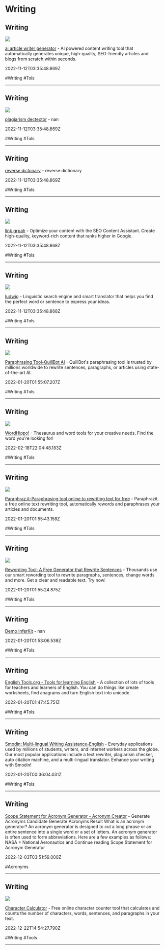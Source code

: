 # Writing

## Writing

![](https://global-uploads.webflow.com/627a1044a798e6627445c8d1/646ee44a0cf488ff1d27d92c_ai-writeog-img.webp)

[ai article writer generator](https://writesonic.com/ai-article-writer-generator) - AI powered content writing tool that automatically generates unique, high-quality, SEO-friendly articles and blogs from scratch within seconds.

2022-11-12T03:35:48.869Z

#Writing #Tols

---

## Writing

![](https://plagiarismdetector.net/img/og_images/og_img_paraphrasing.png)

[plagiarism dectector](https://www.plagiarismdetector.net/paraphrasing-tool) - nan

2022-11-12T03:35:48.869Z

#Writing #Tols

---

## Writing

[reverse dictonary](https://www.reversedictionary.org) - reverse dictionary

2022-11-12T03:35:48.869Z

#Writing #Tols

---

## Writing

![](https://www.linkgraph.com/wp-content/uploads/2020/10/black-seo-optimization1.jpg)

[link grpah](https://linkgraph.io/seo-content-assistant) - Optimize your content with the SEO Content Assistant. Create high-quality, keyword-rich content that ranks higher in Google.

2022-11-12T03:35:48.868Z

#Writing #Tols

---

## Writing

![](https://ludwig.guru/l-256.png)

[ludwig](https://www.ludwig.guru) - Linguistic search engine and smart translator that helps you find the perfect word or sentence to express your ideas.

2022-11-12T03:35:48.868Z

#Writing #Tols

---

## Writing

![](https://assets.quillbot.com/images/og_quillbot.png)

[Paraphrasing Tool-QuillBot AI](https://quillbot.com) - QuillBot's paraphrasing tool is trusted by millions worldwide to rewrite sentences, paragraphs, or articles using state-of-the-art AI.

2022-01-20T01:55:07.207Z

#Writing #Tols

---

## Writing

![](https://wordhippo.s3.amazonaws.com/what-is/img/logo-200x200.png)

[WordHippo!](https://www.wordhippo.com) - Thesaurus and word tools for your creative needs. Find the word you're looking for!

2022-02-18T22:04:48.183Z

#Writing #Tols

---

## Writing

![](https://paraphraz.it/img/paraphrazit-logo-simple.png)

[Paraphraz.it-Paraphrasing tool online to rewriting text for free](https://paraphraz.it) - Paraphrazit, a free online text rewriting tool, automatically rewords and paraphrases your articles and documents.

2022-01-20T01:55:43.158Z

#Writing #Tols

---

## Writing

![](https://rewritetool.net/wp-content/uploads/2023/05/home-page.webp)

[Rewording Tool: A Free Generator that Rewrite Sentences](https://rewritetool.net) - Thousands use our smart rewording tool to rewrite paragraphs, sentences, change words and more. Get a clear and readable text. Try now!

2022-01-20T01:55:24.875Z

#Writing #Tols

---

## Writing

[Demo InferKit](https://app.inferkit.com/demo) - nan

2022-01-20T01:53:06.536Z

#Writing #Tols

---

## Writing

[English Tools.org - Tools for learning English](https://www.englishtools.org/en) - A collection of lots of tools for teachers and learners of English. You can do things like create worksheets, find anagrams and turn English text into unicode.

2022-01-20T01:47:45.751Z

#Writing #Tols

---

## Writing

[Smodin: Multi-lingual Writing Assistance-English](https://smodin.io) - Everyday applications used by millions of students, writers, and internet workers across the globe. Our most popular applications include a text rewriter, plagiarism checker, auto citation machine, and a multi-lingual translator. Enhance your writing with Smodin!

2022-01-20T00:36:04.031Z

#Writing #Tols

---

## Writing

[Scope Statement for Acronym Generator - Acronym Creator](https://acronymcreator.net) - Generate Acronyms Candidate Generate Acronyms Result What is an acronym generator? An acronym generator is designed to cut a long phrase or an entire sentence into a single word or a set of letters. An acronym generator is often used to form abbreviations. Here are a few examples as follows: NASA = National Aeronautics and Continue reading Scope Statement for Acronym Generator

2022-12-03T03:51:59.000Z

#Acronyms

---

## Writing

![](https://charactercalculator.com/assets/icons/android-chrome-512x512.png)

[Character Calculator](https://charactercalculator.com) - Free online character counter tool that calculates and counts the number of characters, words, sentences, and paragraphs in your text.

2022-12-22T14:54:27.790Z

#Writing #Tools

---
